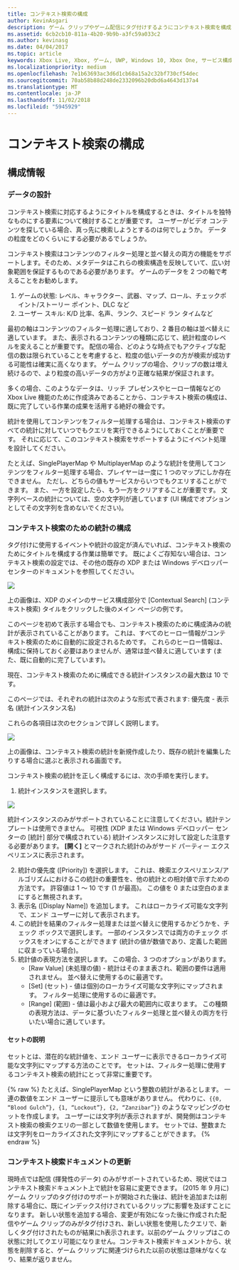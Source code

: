 ```yaml
---
title: コンテキスト検索の構成
author: KevinAsgari
description: ゲーム クリップやゲーム配信にタグ付けするようにコンテキスト検索を構成する方法について説明します。
ms.assetid: 6cb2cb10-811a-4b20-9b9b-a3fc59a033c2
ms.author: kevinasg
ms.date: 04/04/2017
ms.topic: article
keywords: Xbox Live, Xbox, ゲーム, UWP, Windows 10, Xbox One, サービス構成, コンテキスト検索, ゲーム クリップ, 配信
ms.localizationpriority: medium
ms.openlocfilehash: 7e1b63693ac3d6d1cb68a15a2c32bf730cf54dec
ms.sourcegitcommit: 70ab58b88d248de2332096b20dbd6a4643d137a4
ms.translationtype: MT
ms.contentlocale: ja-JP
ms.lasthandoff: 11/02/2018
ms.locfileid: "5945929"
---
```

# <a name="configuring-contextual-search"></a>コンテキスト検索の構成

## <a name="configuration-info"></a>構成情報

### <a name="designing-your-data"></a>データの設計
コンテキスト検索に対応するようにタイトルを構成するときは、タイトルを独特なものにする要素について検討することが重要です。  ユーザーがビデオ コンテンツを探している場合、真っ先に検索しようとするのは何でしょうか。  データの粒度をどのくらいにする必要があるでしょうか。

コンテキスト検索はコンテンツのフィルター処理と並べ替えの両方の機能をサポートします。そのため、メタデータはこれらの検索構造を反映していて、広い対象範囲を保証するものである必要があります。  ゲームのデータを 2 つの軸で考えることをお勧めします。
1. ゲームの状態:   レベル、キャラクター、武器、マップ、ロール、チェックポイント/ストーリー ポイント、DLC など
2. ユーザー スキル:  K/D 比率、名声、ランク、スピード ラン タイムなど

最初の軸はコンテンツのフィルター処理に適しており、2 番目の軸は並べ替えに適しています。  また、表示されるコンテンツの種類に応じて、統計粒度のレベルを変えることが重要です。  配信の場合、どのような時点でもアクティブな配信の数は限られていることを考慮すると、粒度の低いデータの方が検索が成功する可能性は確実に高くなります。  ゲーム クリップの場合、クリップの数は増え続けるので、より粒度の高いデータの方がより正確な結果が保証されます。

多くの場合、このようなデータは、リッチ プレゼンスやヒーロー情報などの Xbox Live 機能のために作成済みであることから、コンテキスト検索の構成は、既に完了している作業の成果を活用する絶好の機会です。

統計を使用してコンテンツをフィルター処理する場合は、コンテキスト検索のすべての統計に対していつでもクエリを実行できるようにしておくことが重要です。  それに応じて、このコンテキスト検索をサポートするようにイベント処理を設計してください。

たとえば、SinglePlayerMap や MultiplayerMap のような統計を使用してコンテンツをフィルター処理する場合、プレイヤーは一度に 1 つのマップにしか存在できません。  ただし、どちらの値もサービスからいつでもクエリすることができます。  また、一方を設定したら、もう一方をクリアすることが重要です。  文字列ベースの統計については、空の文字列が適しています (UI 構成でオプションとしてその文字列を含めないでください)。

### <a name="configuring-a-stat-for-contextual-search"></a>コンテキスト検索のための統計の構成
タグ付けに使用するイベントや統計の設定が済んでいれば、コンテキスト検索のためにタイトルを構成する作業は簡単です。  既によくご存知ない場合は、コンテキスト検索の設定では、その他の既存の XDP または Windows デベロッパー センターのドキュメントを参照してください。

![](../images/contextual_search/config02.png)

上の画像は、XDP のメインのサービス構成部分で [Contextual Search] (コンテキスト検索) タイルをクリックした後のメイン ページの例です。

このページを初めて表示する場合でも、コンテキスト検索のために構成済みの統計が表示されていることがあります。  これは、すべてのヒーロー情報がコンテキスト検索のために自動的に設定されるためです。 これらのヒーロー情報は、構成に保持しておく必要はありませんが、通常は並べ替えに適しています (また、既に自動的に完了しています)。

現在、コンテキスト検索のために構成できる統計インスタンスの最大数は 10 です。

このページでは、それぞれの統計は次のような形式で表されます: 優先度 - 表示名 (統計インスタンス名)

これらの各項目は次のセクションで詳しく説明します。

![](../images/contextual_search/config01.png)

上の画像は、コンテキスト検索の統計を新規作成したり、既存の統計を編集したりする場合に選ぶと表示される画面です。

コンテキスト検索の統計を正しく構成するには、次の手順を実行します。
1. 統計インスタンスを選択します。

  ![](../images/contextual_search/config03.png)

  統計インスタンスのみがサポートされていることに注意してください。統計テンプレートは使用できません。  可視性 (XDP または Windows デベロッパー センターの [統計] 部分で構成されている) 統計インスタンスに対して設定した注意する必要があります。  **[開く]** とマークされた統計のみがサード パーティー エクスペリエンスに表示されます。

2. 統計の優先度 ([Priority]) を選択します。 これは、検索エクスペリエンス/アルゴリズムにおけるこの統計の重要性を、他の統計との相対値で示すための方法です。  許容値は 1 ～ 10 です (1 が最高)。  この値を 0 または空白のままにすると無視されます。
3. 表示名 ([Display Name]) を追加します。  これはローカライズ可能な文字列で、エンド ユーザーに対して表示されます。
4. この統計を結果のフィルター処理または並べ替えに使用するかどうかを、チェック ボックスで選択します。  一部のインスタンスでは両方のチェック ボックスをオンにすることができます (統計の値が数値であり、定義した範囲に収まっている場合)。
5. 統計値の表現方法を選択します。  この場合、3 つのオプションがあります。
   * [Raw Value] (未処理の値) - 統計はそのまま表され、範囲の要件は適用されません。  並べ替えに使用するのに最適です。
   * [Set] (セット) - 値は個別のローカライズ可能な文字列にマップされます。  フィルター処理に使用するのに最適です。
   * [Range] (範囲) - 値は最小および最大の範囲内に収まります。  この種類の表現方法は、データに基づいたフィルター処理と並べ替えの両方を行いたい場合に適しています。

#### <a name="explaining-sets"></a>セットの説明
セットとは、潜在的な統計値を、エンド ユーザーに表示できるローカライズ可能な文字列にマップする方法のことです。  セットは、フィルター処理に使用するコンテキスト検索の統計にとって非常に重要です。

{% raw %} たとえば、SinglePlayerMap という整数の統計があるとします。  一連の数値をエンド ユーザーに提示しても意味がありません。  代わりに、```{{0, “Blood Gulch”}, {1, “Lockout”}, {2, “Zanzibar”}}``` のようなマッピングのセットを作成します。  ユーザーには文字列が表示されますが、開発側はコンテキスト検索の検索クエリの一部として数値を使用します。  セットでは、整数または文字列をローカライズされた文字列にマップすることができます。
{% endraw %}

### <a name="updating-your-contextual-search-document"></a>コンテキスト検索ドキュメントの更新
現時点では配信 (揮発性のデータ) のみがサポートされているため、現状ではコンテキスト検索ドキュメント上で統計を容易に変更できます。  (2015 年 9 月に) ゲーム クリップのタグ付けのサポートが開始された後は、統計を追加または削除する場合に、既にインデックス付けされているクリップに影響を及ぼすことになります。  新しい状態を追加する場合、変更が有効になった後に作成された配信やゲーム クリップのみがタグ付けされ、新しい状態を使用したクエリで、新しくタグ付けされたものが結果にh表示されます。以前のゲーム クリップはこの状態に対してクエリ可能になりません。コンテキスト検索ドキュメントから、状態を削除すると、ゲーム クリップに関連づけられた以前の状態は意味がなくなり、結果が返りません。
